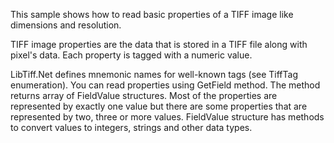 This sample shows how to read basic properties of a TIFF image like dimensions and resolution.

TIFF image properties are the data that is stored in a TIFF file along with pixel's data. Each property is
tagged with a numeric value.

LibTiff.Net defines mnemonic names for well-known tags (see TiffTag enumeration).
You can read properties using GetField method. The method returns array of FieldValue structures. Most of
the properties are represented by exactly one value but there are some properties that are represented by
two, three or more values. FieldValue structure has methods to convert values to integers, strings and
other data types.
